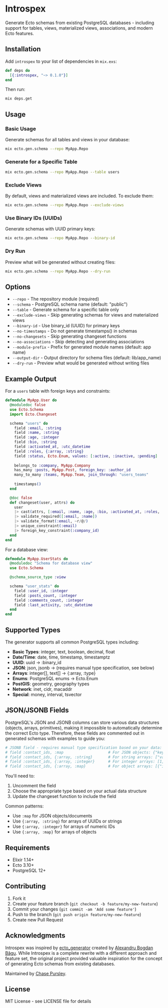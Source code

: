 # Introspex

Generate Ecto schemas from existing PostgreSQL databases - including support for tables, views, materialized views, associations, and modern Ecto features.

## Installation

Add `introspex` to your list of dependencies in `mix.exs`:

```elixir
def deps do
  [{:introspex, "~> 0.1.0"}]
end
```

Then run:
```bash
mix deps.get
```

## Usage

### Basic Usage

Generate schemas for all tables and views in your database:

```bash
mix ecto.gen.schema --repo MyApp.Repo
```

### Generate for a Specific Table

```bash
mix ecto.gen.schema --repo MyApp.Repo --table users
```

### Exclude Views

By default, views and materialized views are included. To exclude them:

```bash
mix ecto.gen.schema --repo MyApp.Repo --exclude-views
```

### Use Binary IDs (UUIDs)

Generate schemas with UUID primary keys:

```bash
mix ecto.gen.schema --repo MyApp.Repo --binary-id
```

### Dry Run

Preview what will be generated without creating files:

```bash
mix ecto.gen.schema --repo MyApp.Repo --dry-run
```

## Options

- `--repo` - The repository module (required)
- `--schema` - PostgreSQL schema name (default: "public")
- `--table` - Generate schema for a specific table only
- `--exclude-views` - Skip generating schemas for views and materialized views
- `--binary-id` - Use binary_id (UUID) for primary keys
- `--no-timestamps` - Do not generate timestamps() in schemas
- `--no-changesets` - Skip generating changeset functions
- `--no-associations` - Skip detecting and generating associations
- `--module-prefix` - Prefix for generated module names (default: app name)
- `--output-dir` - Output directory for schema files (default: lib/app_name)
- `--dry-run` - Preview what would be generated without writing files

## Example Output

For a `users` table with foreign keys and constraints:

```elixir
defmodule MyApp.User do
  @moduledoc false
  use Ecto.Schema
  import Ecto.Changeset

  schema "users" do
    field :email, :string
    field :name, :string
    field :age, :integer
    field :bio, :string
    field :activated_at, :utc_datetime
    field :roles, {:array, :string}
    field :status, Ecto.Enum, values: [:active, :inactive, :pending]
    
    belongs_to :company, MyApp.Company
    has_many :posts, MyApp.Post, foreign_key: :author_id
    many_to_many :teams, MyApp.Team, join_through: "users_teams"
    
    timestamps()
  end

  @doc false
  def changeset(user, attrs) do
    user
    |> cast(attrs, [:email, :name, :age, :bio, :activated_at, :roles, :status, :company_id])
    |> validate_required([:email, :name])
    |> validate_format(:email, ~r/@/)
    |> unique_constraint(:email)
    |> foreign_key_constraint(:company_id)
  end
end
```

For a database view:

```elixir
defmodule MyApp.UserStats do
  @moduledoc "Schema for database view"
  use Ecto.Schema

  @schema_source_type :view

  schema "user_stats" do
    field :user_id, :integer
    field :posts_count, :integer
    field :comments_count, :integer
    field :last_activity, :utc_datetime
  end
end
```

## Supported Types

The generator supports all common PostgreSQL types including:

- **Basic Types**: integer, text, boolean, decimal, float
- **Date/Time**: date, time, timestamp, timestamptz
- **UUID**: uuid → :binary_id
- **JSON**: json, jsonb → (requires manual type specification, see below)
- **Arrays**: integer[], text[] → {:array, :type}
- **Enums**: PostgreSQL enums → Ecto.Enum
- **PostGIS**: geometry, geography types
- **Network**: inet, cidr, macaddr
- **Special**: money, interval, tsvector

## JSON/JSONB Fields

PostgreSQL's JSON and JSONB columns can store various data structures (objects, arrays, primitives), making it impossible to automatically determine the correct Ecto type. Therefore, these fields are commented out in generated schemas with examples to guide you:

```elixir
# JSONB field - requires manual type specification based on your data:
# field :contact_ids, :map                    # For JSON objects: {"key": "value"}
# field :contact_ids, {:array, :string}       # For string arrays: ["value1", "value2"]
# field :contact_ids, {:array, :integer}      # For integer arrays: [1, 2, 3]
# field :contact_ids, {:array, :map}          # For object arrays: [{"id": 1}, {"id": 2}]
```

You'll need to:
1. Uncomment the field
2. Choose the appropriate type based on your actual data structure
3. Update the changeset function to include the field

Common patterns:
- Use `:map` for JSON objects/documents
- Use `{:array, :string}` for arrays of UUIDs or strings
- Use `{:array, :integer}` for arrays of numeric IDs
- Use `{:array, :map}` for arrays of objects

## Requirements

- Elixir 1.14+
- Ecto 3.10+
- PostgreSQL 12+

## Contributing

1. Fork it
2. Create your feature branch (`git checkout -b feature/my-new-feature`)
3. Commit your changes (`git commit -am 'Add some feature'`)
4. Push to the branch (`git push origin feature/my-new-feature`)
5. Create new Pull Request

## Acknowledgments

Introspex was inspired by [ecto_generator](https://github.com/alexandrubagu/ecto_generator) created by [Alexandru Bogdan Bâgu](https://github.com/alexandrubagu). While Introspex is a complete rewrite with a different approach and feature set, the original project provided valuable inspiration for the concept of generating Ecto schemas from existing databases.

Maintained by [Chase Pursley](https://github.com/cpursley).

## License

MIT License - see LICENSE file for details